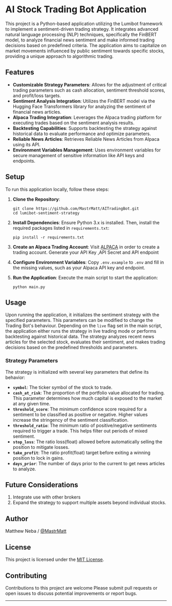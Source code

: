 # AI Stock Trading Bot Application

This project is a Python-based application utilizing the Lumibot framework to implement a sentiment-driven trading strategy. It integrates advanced natural language processing (NLP) techniques, specifically the FinBERT model, to analyze financial news sentiment and make informed trading decisions based on predefined criteria. The application aims to capitalize on market movements influenced by public sentiment towards specific stocks, providing a unique approach to algorithmic trading.

## Features

- **Customizable Strategy Parameters**: Allows for the adjustment of critical trading parameters such as cash allocation, sentiment threshold scores, and profit/loss targets.
- **Sentiment Analysis Integration**: Utilizes the FinBERT model via the Hugging Face Transformers library for analyzing the sentiment of financial news articles.
- **Alpaca Trading Integration**: Leverages the Alpaca trading platform for executing trades based on the sentiment analysis results.
- **Backtesting Capabilities**: Supports backtesting the strategy against historical data to evaluate performance and optimize parameters.
- **Reliable News Articles**: Retrieves Reliable News Articles from Alpaca using its API. 
- **Environment Variables Management**: Uses environment variables for secure management of sensitive information like API keys and endpoints.

## Setup

To run this application locally, follow these steps:

1. **Clone the Repository**:
   ```
   git clone https://github.com/MastrMatt/AITradingBot.git
   cd lumibot-sentiment-strategy
   ```

2. **Install Dependencies**:
   Ensure Python 3.x is installed. Then, install the required packages listed in `requirements.txt`:
   ```
   pip install -r requirements.txt
   ```

3. **Create an Alpaca Trading Account**:
    Visit [ALPACA](https://alpaca.markets/) in order to create a trading account. Generate your API Key ,API Secret and API endpoint

3. **Configure Environment Variables**:
   Copy `.env.example` to `.env` and fill in the missing values, such as your Alpaca API key and endpoint.

4. **Run the Application**:
   Execute the main script to start the application:
   ```
   python main.py
   ```

## Usage

Upon running the application, it initializes the sentiment strategy with the specified parameters. This parameters can be modified to change the Trading Bot's behaviour. Depending on the `live` flag set in the main script, the application either runs the strategy in live trading mode or performs backtesting against historical data. The strategy analyzes recent news articles for the selected stock, evaluates their sentiment, and makes trading decisions based on the predefined thresholds and parameters.

### Strategy Parameters

The strategy is initialized with several key parameters that define its behavior:

- **`symbol`**: The ticker symbol of the stock to trade.
- **`cash_at_risk`**: The proportion of the portfolio value allocated for trading. This parameter determines how much capital is exposed to the market at any given time.
- **`threshold_score`**: The minimum confidence score required for a sentiment to be classified as positive or negative. Higher values increase the stringency of the sentiment classification.
- **`threshold_ratio`**: The minimum ratio of positive/negative sentiments required to trigger a trade. This helps filter out periods of mixed sentiment.
- **`stop_loss`**: The ratio loss(float) allowed before automatically selling the position to mitigate losses.
- **`take_profit`**: The ratio profit(float) target before exiting a winning position to lock in gains.
- **`days_prior`**: The number of days prior to the current to get news articles to analyze.


## Future Considerations

1. Integrate use with other brokers
2. Expand the strategy to support multiple assets beyond individual stocks.


## Author
Matthew Neba / [@MastrMatt](https://github.com/MastrMatt)

## License
This project is licensed under the [MIT License](LICENSE).

## Contributing

Contributions to this project are welcome Please submit pull requests or open issues to discuss potential improvements or report bugs.



---
